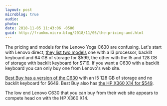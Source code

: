 ```yaml
---
layout: post
microblog: true
audio: 
photo: 
date: 2018-11-05 11:43:06 -0500
guid: http://frankm.micro.blog/2018/11/05/the-pricing-and.html
---
```

The pricing and models for the Lenovo Yoga C630 are confusing. Let's start with Lenovo direct, [they list two models](https://www.lenovo.com/us/en/perksoffer/laptops/yoga/yoga-c-series/Yoga-Chromebook-C630/p/88YGCC61096?menu-id=Yoga_Chromebook_C630) one with a I3 processor, backlit keyboard and 64 GB of storage for $599, the other with the I5 and 128 GB of storage with backlit keyboard for $719. If you want a C630 with a backlit keyboard you can only buy one from Lenovo's web site.

[Best Buy has a version of the C630](https://www.bestbuy.com/site/lenovo-2-in-1-15-6-touch-screen-chromebook-intel-core-i5-8gb-memory-128gb-emmc-flash-memory-midnight-blue/6295998.p?skuId=6295998) with an I5 128 GB of storage and no backlit keyboard for $649. Best Buy also has [the HP X360 X14 for $549](https://www.bestbuy.com/site/hp-2-in-1-14-touch-screen-chromebook-intel-core-i3-8gb-memory-64gb-emmc-flash-memory-hp-finish-in-ceramic-white-and-cloud-blue/6301869.p?skuId=6301869). 

The low end Lenovo C630 that you can buy from their web site appears to compete head on with the HP X360 X14. 
